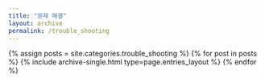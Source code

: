 ```yaml
---
title: "문제 해결"
layout: archive
permalink: /trouble_shooting
---
```



{% assign posts = site.categories.trouble_shooting %}
{% for post in posts %} {% include archive-single.html type=page.entries_layout %} {% endfor %}